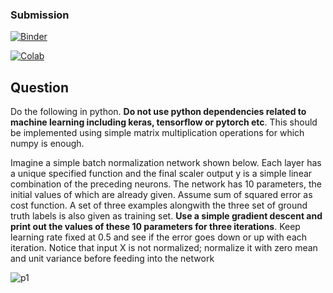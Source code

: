### Submission  

[![Binder](https://mybinder.org/badge_logo.svg)](https://mybinder.org/v2/gh/waleedbutt98/Q3_CS2AI.git/HEAD)

[![Colab](https://colab.research.google.com/assets/colab-badge.svg)](https://colab.research.google.com/github/waleedbutt98/Q3_CS2AI/blob/master/Q3.ipynb)  



## Question
Do the following in python. **Do not use python dependencies related to machine learning including keras, tensorflow or pytorch etc**. This should be implemented using simple matrix multiplication operations for which numpy is enough.  

Imagine a simple batch normalization network shown below. Each layer has a unique specified function and the final scaler output y is a simple linear combination of the preceding neurons. The network has 10 parameters, the initial values of which are already given. Assume sum of squared error as cost function. A set of three examples alongwith the three set of ground truth labels is also given as training set. **Use a simple gradient descent and print out the values of these 10 parameters for three iterations**. Keep learning rate fixed at 0.5 and see if the error goes down or up with each iteration. Notice that input X is not normalized; normalize it with zero mean and unit variance before feeding into the network  

![p1](./img/p1.png)
